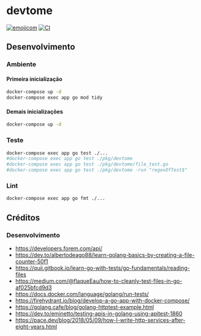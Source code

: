 # devtome

[![emojicom](https://img.shields.io/badge/emojicom-%F0%9F%90%9B%20%F0%9F%86%95%20%F0%9F%92%AF%20%F0%9F%91%AE%20%F0%9F%86%98%20%F0%9F%92%A4-%23fff)](http://neni.dev/emojicom) [![CI](https://github.com/nenitf/devtome/actions/workflows/ci.yml/badge.svg)](https://github.com/nenitf/devtome/actions/workflows/ci.yml)

## Desenvolvimento

### Ambiente

#### Primeira inicialização

```sh
docker-compose up -d
docker-compose exec app go mod tidy
```

#### Demais inicializações

```sh
docker-compose up -d
```

### Teste

```sh
docker-compose exec app go test ./...
#docker-compose exec app go test ./pkg/devtome
#docker-compose exec app go test ./pkg/devtome/file_test.go
#docker-compose exec app go test ./pkg/devtome -run "regexOfTest$"
```

### Lint

```sh
docker-compose exec app go fmt ./...
```

## Créditos

### Desenvolvimento

- https://developers.forem.com/api/
- https://dev.to/albertodeago88/learn-golang-basics-by-creating-a-file-counter-50f1
- https://quii.gitbook.io/learn-go-with-tests/go-fundamentals/reading-files
- https://medium.com/@flaqueEau/how-to-cleanly-test-files-in-go-af025bfcd9d3
- https://docs.docker.com/language/golang/run-tests/
- https://firehydrant.io/blog/develop-a-go-app-with-docker-compose/
- https://golang.cafe/blog/golang-httptest-example.html
- https://dev.to/eminetto/testing-apis-in-golang-using-apitest-1860
- https://pace.dev/blog/2018/05/09/how-I-write-http-services-after-eight-years.html

